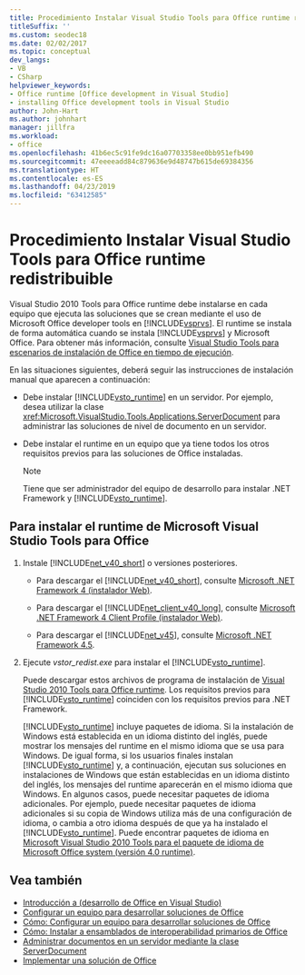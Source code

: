 ```yaml
---
title: Procedimiento Instalar Visual Studio Tools para Office runtime redistribuible
titleSuffix: ''
ms.custom: seodec18
ms.date: 02/02/2017
ms.topic: conceptual
dev_langs:
- VB
- CSharp
helpviewer_keywords:
- Office runtime [Office development in Visual Studio]
- installing Office development tools in Visual Studio
author: John-Hart
ms.author: johnhart
manager: jillfra
ms.workload:
- office
ms.openlocfilehash: 41b6ec5c91fe9dc16a07703358ee0bb951efb490
ms.sourcegitcommit: 47eeeeadd84c879636e9d48747b615de69384356
ms.translationtype: HT
ms.contentlocale: es-ES
ms.lasthandoff: 04/23/2019
ms.locfileid: "63412585"
---
```

# <a name="how-to-install-the-visual-studio-tools-for-office-runtime-redistributable"></a>Procedimiento Instalar Visual Studio Tools para Office runtime redistribuible
  Visual Studio 2010 Tools para Office runtime debe instalarse en cada equipo que ejecuta las soluciones que se crean mediante el uso de Microsoft Office developer tools en [!INCLUDE[vsprvs](../sharepoint/includes/vsprvs-md.md)]. El runtime se instala de forma automática cuando se instala [!INCLUDE[vsprvs](../sharepoint/includes/vsprvs-md.md)] y Microsoft Office. Para obtener más información, consulte [Visual Studio Tools para escenarios de instalación de Office en tiempo de ejecución](../vsto/visual-studio-tools-for-office-runtime-installation-scenarios.md).

 En las situaciones siguientes, deberá seguir las instrucciones de instalación manual que aparecen a continuación:

- Debe instalar [!INCLUDE[vsto_runtime](../vsto/includes/vsto-runtime-md.md)] en un servidor. Por ejemplo, desea utilizar la clase <xref:Microsoft.VisualStudio.Tools.Applications.ServerDocument> para administrar las soluciones de nivel de documento en un servidor.

- Debe instalar el runtime en un equipo que ya tiene todos los otros requisitos previos para las soluciones de Office instaladas.

    > [!NOTE]
    > Tiene que ser administrador del equipo de desarrollo para instalar .NET Framework y [!INCLUDE[vsto_runtime](../vsto/includes/vsto-runtime-md.md)].

## <a name="to-install-the-visual-studio-tools-for-office-runtime"></a>Para instalar el runtime de Microsoft Visual Studio Tools para Office

1. Instale [!INCLUDE[net_v40_short](../sharepoint/includes/net-v40-short-md.md)] o versiones posteriores.

    - Para descargar el [!INCLUDE[net_v40_short](../sharepoint/includes/net-v40-short-md.md)], consulte [Microsoft .NET Framework 4 (instalador Web)](http://go.microsoft.com/fwlink/?LinkId=178957).

    - Para descargar el [!INCLUDE[net_client_v40_long](../vsto/includes/net-client-v40-long-md.md)], consulte [Microsoft .NET Framework 4 Client Profile (instalador Web)](http://go.microsoft.com/fwlink/?LinkId=178958).

    - Para descargar el [!INCLUDE[net_v45](../vsto/includes/net-v45-md.md)], consulte [Microsoft .NET Framework 4.5](http://www.microsoft.com/download/details.aspx?id=30653).

2. Ejecute *vstor_redist.exe* para instalar el [!INCLUDE[vsto_runtime](../vsto/includes/vsto-runtime-md.md)].

     Puede descargar estos archivos de programa de instalación de [Visual Studio 2010 Tools para Office runtime](http://go.microsoft.com/fwlink/?LinkId=140384). Los requisitos previos para [!INCLUDE[vsto_runtime](../vsto/includes/vsto-runtime-md.md)] coinciden con los requisitos previos para .NET Framework.

     [!INCLUDE[vsto_runtime](../vsto/includes/vsto-runtime-md.md)] incluye paquetes de idioma. Si la instalación de Windows está establecida en un idioma distinto del inglés, puede mostrar los mensajes del runtime en el mismo idioma que se usa para Windows. De igual forma, si los usuarios finales instalan [!INCLUDE[vsto_runtime](../vsto/includes/vsto-runtime-md.md)] y, a continuación, ejecutan sus soluciones en instalaciones de Windows que están establecidas en un idioma distinto del inglés, los mensajes del runtime aparecerán en el mismo idioma que Windows. En algunos casos, puede necesitar paquetes de idioma adicionales. Por ejemplo, puede necesitar paquetes de idioma adicionales si su copia de Windows utiliza más de una configuración de idioma, o cambia a otro idioma después de que ya ha instalado el [!INCLUDE[vsto_runtime](../vsto/includes/vsto-runtime-md.md)]. Puede encontrar paquetes de idioma en [Microsoft Visual Studio 2010 Tools para el paquete de idioma de Microsoft Office system (versión 4.0 runtime)](http://go.microsoft.com/fwlink/?LinkId=140386).

## <a name="see-also"></a>Vea también
- [Introducción a &#40;desarrollo de Office en Visual Studio&#41;](../vsto/getting-started-office-development-in-visual-studio.md)
- [Configurar un equipo para desarrollar soluciones de Office](../vsto/configuring-a-computer-to-develop-office-solutions.md)
- [Cómo: Configurar un equipo para desarrollar soluciones de Office](../vsto/how-to-configure-a-computer-to-develop-office-solutions.md)
- [Cómo: Instalar a ensamblados de interoperabilidad primarios de Office](../vsto/how-to-install-office-primary-interop-assemblies.md)
- [Administrar documentos en un servidor mediante la clase ServerDocument](../vsto/managing-documents-on-a-server-by-using-the-serverdocument-class.md)
- [Implementar una solución de Office](../vsto/deploying-an-office-solution.md)
